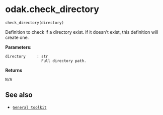 # odak.check_directory

`check_directory(directory)`

Definition to check if a directory exist. If it doesn't exist, this definition will create one.
 
**Parameters:**
                       
    directory     : str
                    Full directory path.

**Returns**

    N/A

## See also

* [`General toolkit`](../../toolkit.md)
